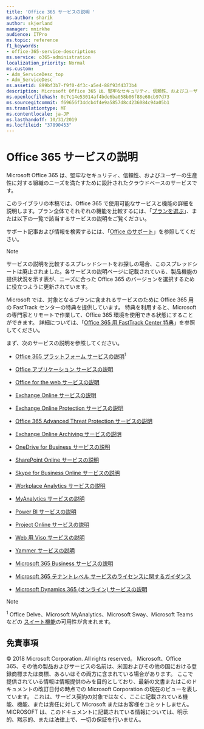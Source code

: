 ```yaml
---
title: 'Office 365 サービスの説明 '
ms.author: sharik
author: skjerland
manager: mnirkhe
audience: ITPro
ms.topic: reference
f1_keywords:
- office-365-service-descriptions
ms.service: o365-administration
localization_priority: Normal
ms.custom:
- Adm_ServiceDesc_top
- Adm_ServiceDesc
ms.assetid: 899bf3b7-f9f0-4f3c-a5e4-88f93f4373b4
description: Microsoft Office 365 は、堅牢なセキュリティ、信頼性、およびユーザーの生産性に対する組織のニーズを満たすために設計されたクラウドベースのサービスです。
ms.openlocfilehash: 0c7c14e53014af4bde6ba058b06f88e68cb97d73
ms.sourcegitcommit: f69656f34dcb4f4e9a5857d8c4236084c94a05b1
ms.translationtype: MT
ms.contentlocale: ja-JP
ms.lasthandoff: 10/31/2019
ms.locfileid: "37890453"
---
```

# <a name="office-365-service-descriptions"></a>Office 365 サービスの説明 

Microsoft Office 365 は、堅牢なセキュリティ、信頼性、およびユーザーの生産性に対する組織のニーズを満たすために設計されたクラウドベースのサービスです。 
  
このライブラリの本稿では、Office 365 で使用可能なサービスと機能の詳細を説明します。プラン全体でそれぞれの機能を比較するには、「[プランを選ぶ](https://go.microsoft.com/fwlink/?LinkID=799177&amp;clcid=0x409)」、または以下の一覧で該当するサービスの説明をご覧ください。 
  
サポート記事および情報を検索するには、「[Office のサポート](https://support.office.com/)」を参照してください。
  
> [!NOTE]
> サービスの説明を比較するスプレッドシートをお探しの場合、このスプレッドシートは廃止されました。各サービスの説明ページに記載されている、製品機能の提供状況を示す表が、ニーズに合った Office 365 のバージョンを選択するために役立つように更新されています。 
  
Microsoft では、対象となるプランに含まれるサービスのために Office 365 用の FastTrack センターの特典を提供しています。 特典を利用すると、Microsoft の専門家とリモートで作業して、Office 365 環境を使用できる状態にすることができます。 詳細については、「[Office 365 用 FastTrack Center 特典](https://docs.microsoft.com/fasttrack/O365-fasttrack-benefit-for-office-365)」を参照してください。
  
まず、次のサービスの説明を参照してください。
  
- [Office 365 プラットフォーム サービスの説明](office-365-platform-service-description/office-365-platform-service-description.md)<sup>1</sup>
    
- [Office アプリケーション サービスの説明](office-applications-service-description/office-applications-service-description.md)
    
- [Office for the web サービスの説明](office-online-service-description/office-online-service-description.md)
    
- [Exchange Online サービスの説明](exchange-online-service-description/exchange-online-service-description.md)
    
- [Exchange Online Protection サービスの説明](exchange-online-protection-service-description/exchange-online-protection-service-description.md)
    
- [Office 365 Advanced Threat Protection サービスの説明](office-365-advanced-threat-protection-service-description.md)
    
- [Exchange Online Archiving サービスの説明](exchange-online-archiving-service-description/exchange-online-archiving-service-description.md)
    
- [OneDrive for Business サービスの説明](onedrive-for-business-service-description.md)
    
- [SharePoint Online サービスの説明](sharepoint-online-service-description/sharepoint-online-service-description.md)
    
- [Skype for Business Online サービスの説明](skype-for-business-online-service-description/skype-for-business-online-service-description.md)
    
- [Workplace Analytics サービスの説明](workplace-analytics-service-description.md)

- [MyAnalytics サービスの説明](mya-service-description.md)
    
- [Power BI サービスの説明](power-bi-service-description.md)
    
- [Project Online サービスの説明](project-online-service-description/project-online-service-description.md)
    
- [Web 用 Viso サービスの説明](visio-online-service-description/visio-online-service-description.md)
    
- [Yammer サービスの説明](yammer-service-description/yammer-service-description.md)

- [Microsoft 365 Business サービスの説明](microsoft-365-service-descriptions/microsoft-365-business-service-description.md)

- [Microsoft 365 テナントレベル サービスのライセンスに関するガイダンス](microsoft-365-service-descriptions/microsoft-365-tenantlevel-services-licensing-guidance/microsoft-365-tenantlevel-services-licensing-guidance.md)
    
- [Microsoft Dynamics 365 (オンライン) サービスの説明](microsoft-dynamics-365-online-service-description.md)
    
> [!NOTE]
> <sup>1</sup> Office Delve、Microsoft MyAnalytics、Microsoft Sway、Microsoft Teams などの [スイート機能](https://docs.microsoft.com/office365/servicedescriptions/office-365-platform-service-description/office-365-suite-features)の可用性が含まれます。
  
## <a name="disclaimer"></a>免責事項

© 2018 Microsoft Corporation. All rights reserved。 Microsoft、Office 365、その他の製品およびサービスの名前は、米国およびその他の国における登録商標または商標、あるいはその両方に含まれている場合があります。 ここで提供されている情報は情報提供のみを目的としており、最新の文書またはこのドキュメントの改訂日付の時点での Microsoft Corporation の現在のビューを表しています。 これは、サービス契約の対象ではなく、ここに記載されている機能、機能、または責任に対して Microsoft またはお客様をコミットしません。 MICROSOFT は、このドキュメントに記載されている情報については、明示的、黙示的、または法律上で、一切の保証を行いません。 
  
